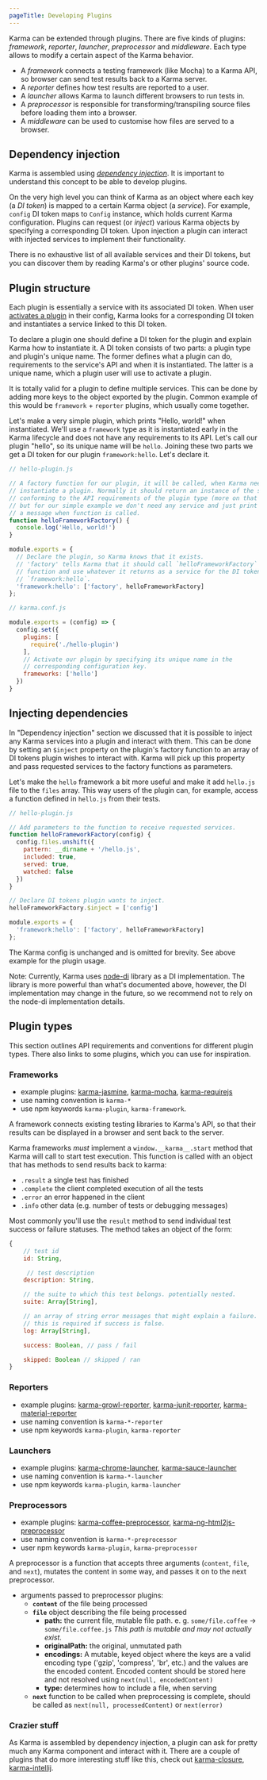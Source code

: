 ```yaml
---
pageTitle: Developing Plugins
---
```


Karma can be extended through plugins. There are five kinds of plugins: *framework*, *reporter*, *launcher*, *preprocessor* and *middleware*. Each type allows to modify a certain aspect of the Karma behavior.

- A *framework* connects a testing framework (like Mocha) to a Karma API, so browser can send test results back to a Karma server.
- A *reporter* defines how test results are reported to a user.
- A *launcher* allows Karma to launch different browsers to run tests in.
- A *preprocessor* is responsible for transforming/transpiling source files before loading them into a browser.
- A *middleware* can be used to customise how files are served to a browser.

## Dependency injection

Karma is assembled using [*dependency injection*](https://en.wikipedia.org/wiki/Dependency_injection). It is important to understand this concept to be able to develop plugins.

On the very high level you can think of Karma as an object where each key (a *DI token*) is mapped to a certain Karma object (a *service*). For example, `config` DI token maps to `Config` instance, which holds current Karma configuration. Plugins can request (or *inject*) various Karma objects by specifying a corresponding DI token. Upon injection a plugin can interact with injected services to implement their functionality.

There is no exhaustive list of all available services and their DI tokens, but you can discover them by reading Karma's or other plugins' source code.

## Plugin structure

Each plugin is essentially a service with its associated DI token. When user [activates a plugin][plugins] in their config, Karma looks for a corresponding DI token and instantiates a service linked to this DI token.

To declare a plugin one should define a DI token for the plugin and explain Karma how to instantiate it. A DI token consists of two parts: a plugin type and plugin's unique name. The former defines what a plugin can do, requirements to the service's API and when it is instantiated. The latter is a unique name, which a plugin user will use to activate a plugin. 

It is totally valid for a plugin to define multiple services. This can be done by adding more keys to the object exported by the plugin. Common example of this would be `framework` + `reporter` plugins, which usually come together.

Let's make a very simple plugin, which prints "Hello, world!" when instantiated. We'll use a `framework` type as it is instantiated early in the Karma lifecycle and does not have any requirements to its API. Let's call our plugin "hello", so its unique name will be `hello`. Joining these two parts we get a DI token for our plugin `framework:hello`. Let's declare it.

```js
// hello-plugin.js

// A factory function for our plugin, it will be called, when Karma needs to
// instantiate a plugin. Normally it should return an instance of the service
// conforming to the API requirements of the plugin type (more on that below),
// but for our simple example we don't need any service and just print 
// a message when function is called.
function helloFrameworkFactory() {
  console.log('Hello, world!')
}

module.exports = {
  // Declare the plugin, so Karma knows that it exists.
  // 'factory' tells Karma that it should call `helloFrameworkFactory`
  // function and use whatever it returns as a service for the DI token
  // `framework:hello`.
  'framework:hello': ['factory', helloFrameworkFactory]
};
```

```js
// karma.conf.js

module.exports = (config) => {
  config.set({
    plugins: [
      require('./hello-plugin')
    ],
    // Activate our plugin by specifying its unique name in the 
    // corresponding configuration key.
    frameworks: ['hello']
  })
}
```

## Injecting dependencies

In "Dependency injection" section we discussed that it is possible to inject any Karma services into a plugin and interact with them. This can be done by setting an `$inject` property on the plugin's factory function to an array of DI tokens plugin wishes to interact with. Karma will pick up this property and pass requested services to the factory functions as parameters.

Let's make the `hello` framework a bit more useful and make it add `hello.js` file to the `files` array. This way users of the plugin can, for example, access a function defined in `hello.js` from their tests.

```js
// hello-plugin.js

// Add parameters to the function to receive requested services.
function helloFrameworkFactory(config) {
  config.files.unshift({
    pattern: __dirname + '/hello.js',
    included: true,
    served: true,
    watched: false
  })
}

// Declare DI tokens plugin wants to inject.
helloFrameworkFactory.$inject = ['config']

module.exports = {
  'framework:hello': ['factory', helloFrameworkFactory]
};
```

The Karma config is unchanged and is omitted for brevity. See above example for the plugin usage.

Note: Currently, Karma uses [node-di] library as a DI implementation. The library is more powerful than what's documented above, however, the DI implementation may change in the future, so we recommend not to rely on the node-di implementation details.

## Plugin types

This section outlines API requirements and conventions for different plugin types. There also links to some plugins, which you can use for inspiration.

### Frameworks

- example plugins: [karma-jasmine], [karma-mocha], [karma-requirejs]
- use naming convention is `karma-*`
- use npm keywords `karma-plugin`, `karma-framework`.

A framework connects existing testing libraries to Karma's API, so that their results can be displayed in a browser and sent back to the server.

Karma frameworks _must_ implement a `window.__karma__.start` method that Karma will
call to start test execution. This function is called with an object that has methods
to send results back to karma:

* `.result` a single test has finished
* `.complete` the client completed execution of all the tests
* `.error` an error happened in the client
* `.info` other data (e.g. number of tests or debugging messages)

Most commonly you'll use the `result` method to send individual test success or failure
statuses. The method takes an object of the form:

```js
{
    // test id
    id: String,

     // test description
    description: String,

    // the suite to which this test belongs. potentially nested.
    suite: Array[String],

    // an array of string error messages that might explain a failure.
    // this is required if success is false.
    log: Array[String],

    success: Boolean, // pass / fail

    skipped: Boolean // skipped / ran
}
```

### Reporters

- example plugins: [karma-growl-reporter], [karma-junit-reporter], [karma-material-reporter]
- use naming convention is `karma-*-reporter`
- use npm keywords `karma-plugin`, `karma-reporter`

### Launchers

- example plugins: [karma-chrome-launcher], [karma-sauce-launcher]
- use naming convention is `karma-*-launcher`
- use npm keywords `karma-plugin`, `karma-launcher`

### Preprocessors

- example plugins: [karma-coffee-preprocessor], [karma-ng-html2js-preprocessor]
- use naming convention is `karma-*-preprocessor`
- user npm keywords `karma-plugin`, `karma-preprocessor`

A preprocessor is a function that accepts three arguments (`content`, `file`, and `next`), mutates the content in some way, and passes it on to the next preprocessor.

- arguments passed to preprocessor plugins:
  - **`content`** of the file being processed
  - **`file`** object describing the file being processed
     - **path:** the current file, mutable file path. e. g. `some/file.coffee` -> `some/file.coffee.js` _This path is mutable and may not actually exist._
     - **originalPath:** the original, unmutated path
     - **encodings:** A mutable, keyed object where the keys are a valid encoding type ('gzip', 'compress', 'br', etc.) and the values are the encoded content. Encoded content should be stored here and not resolved using `next(null, encodedContent)`
     - **type:** determines how to include a file, when serving
  - **`next`** function to be called when preprocessing is complete, should be called as `next(null, processedContent)` or `next(error)`

### Crazier stuff

As Karma is assembled by dependency injection, a plugin can ask for pretty much any Karma component and interact with it. There are a couple of plugins that do more interesting stuff like this, check out [karma-closure], [karma-intellij].

[karma-jasmine]: https://github.com/karma-runner/karma-jasmine
[karma-mocha]: https://github.com/karma-runner/karma-mocha
[karma-requirejs]: https://github.com/karma-runner/karma-requirejs
[karma-growl-reporter]: https://github.com/karma-runner/karma-growl-reporter
[karma-junit-reporter]: https://github.com/karma-runner/karma-junit-reporter
[karma-chrome-launcher]: https://github.com/karma-runner/karma-chrome-launcher
[karma-sauce-launcher]: https://github.com/karma-runner/karma-sauce-launcher
[karma-coffee-preprocessor]: https://github.com/karma-runner/karma-coffee-preprocessor
[karma-ng-html2js-preprocessor]: https://github.com/karma-runner/karma-ng-html2js-preprocessor
[karma-closure]: https://github.com/karma-runner/karma-closure
[karma-intellij]: https://github.com/karma-runner/karma-intellij
[node-di]: https://github.com/vojtajina/node-di
[karma-material-reporter]: https://github.com/ameerthehacker/karma-material-reporter
[plugins]: ../config/plugins.html
